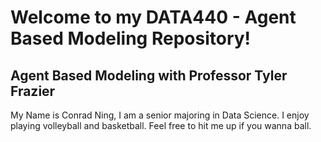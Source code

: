 # Welcome to my DATA440 - Agent Based Modeling Repository!
## Agent Based Modeling with Professor Tyler Frazier

My Name is Conrad Ning, I am a senior majoring in Data Science. I enjoy playing volleyball and basketball. Feel free to hit me up if you wanna ball. 
